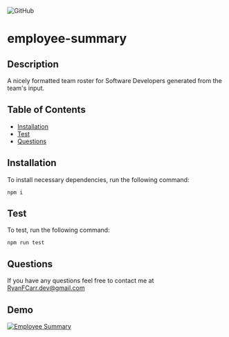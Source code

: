 ![GitHub](https://img.shields.io/github/license/RyanFCarr/employee-summary)

# employee-summary

## Description
A nicely formatted team roster for Software Developers generated from the team's input.

## Table of Contents

  * [Installation](#installation)
  * [Test](#test)
  * [Questions](#questions)

## Installation

To install necessary dependencies, run the following command:

```
npm i
```

## Test
To test, run the following command:

```
npm run test
```

## Questions
If you have any questions feel free to contact me at RyanFCarr.dev@gmail.com

## Demo
[![Employee Summary](https://user-images.githubusercontent.com/61035701/83343096-308c1d00-a2c4-11ea-8c96-f34945348dea.jpg)](https://drive.google.com/file/d/1t4lzwq6rt_gQkFiswfHTN-3Kt78LDYVC/view)


